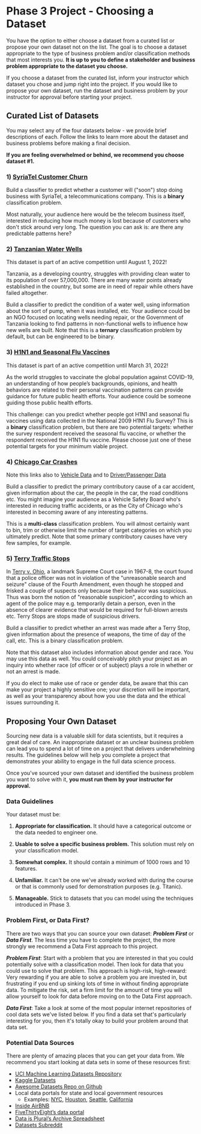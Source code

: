 
# Phase 3 Project - Choosing a Dataset

You have the option to either choose a dataset from a curated list or propose your own dataset not on the list. The goal is to choose a dataset appropriate to the type of business problem and/or classification methods that most interests you. **It is up to you to define a stakeholder and business problem appropriate to the dataset you choose.**

If you choose a dataset from the curated list, inform your instructor which dataset you chose and jump right into the project. If you would like to propose your own dataset, run the dataset and business problem by your instructor for approval before starting your project.

## Curated List of Datasets

You may select any of the four datasets below - we provide brief descriptions of each. Follow the links to learn more about the dataset and business problems before making a final decision.

**If you are feeling overwhelmed or behind, we recommend you choose dataset #1.**

### 1) [SyriaTel Customer Churn](https://www.kaggle.com/becksddf/churn-in-telecoms-dataset)

Build a classifier to predict whether a customer will ("soon") stop doing business with SyriaTel, a telecommunications company. This is a **binary** classification problem.

Most naturally, your audience here would be the telecom business itself, interested in reducing how much money is lost because of customers who don't stick around very long. The question you can ask is: are there any predictable patterns here?

### 2) [Tanzanian Water Wells](https://www.drivendata.org/competitions/7/pump-it-up-data-mining-the-water-table/page/23/)

This dataset is part of an active competition until August 1, 2022!

Tanzania, as a developing country, struggles with providing clean water to its population of over 57,000,000. There are many water points already established in the country, but some are in need of repair while others have failed altogether.

Build a classifier to predict the condition of a water well, using information about the sort of pump, when it was installed, etc. Your audience could be an NGO focused on locating wells needing repair, or the Government of Tanzania looking to find patterns in non-functional wells to influence how new wells are built. Note that this is a **ternary** classification problem by default, but can be engineered to be binary.

### 3) [H1N1 and Seasonal Flu Vaccines](https://www.drivendata.org/competitions/66/flu-shot-learning/)

This dataset is part of an active competition until March 31, 2022!

As the world struggles to vaccinate the global population against COVID-19, an understanding of how people’s backgrounds, opinions, and health behaviors are related to their personal vaccination patterns can provide guidance for future public health efforts. Your audience could be someone guiding those public health efforts.

This challenge: can you predict whether people got H1N1 and seasonal flu vaccines using data collected in the National 2009 H1N1 Flu Survey? This is a **binary** classification problem, but there are two potential targets: whether the survey respondent received the seasonal flu vaccine, or whether the respondent received the H1N1 flu vaccine. Please choose just one of these potential targets for your minimum viable project.

### 4) [Chicago Car Crashes](https://data.cityofchicago.org/Transportation/Traffic-Crashes-Crashes/85ca-t3if)

Note this links also to [Vehicle Data](https://data.cityofchicago.org/Transportation/Traffic-Crashes-Vehicles/68nd-jvt3) and to [Driver/Passenger Data](https://data.cityofchicago.org/Transportation/Traffic-Crashes-People/u6pd-qa9d)

Build a classifier to predict the primary contributory cause of a car accident, given information about the car, the people in the car, the road conditions etc. You might imagine your audience as a Vehicle Safety Board who's interested in reducing traffic accidents, or as the City of Chicago who's interested in becoming aware of any interesting patterns. 

This is a **multi-class** classification problem. You will almost certainly want to bin, trim or otherwise limit the number of target categories on which you ultimately predict. Note that some primary contributory causes have very few samples, for example.

### 5) [Terry Traffic Stops](https://catalog.data.gov/dataset/terry-stops)

In [Terry v. Ohio](https://www.oyez.org/cases/1967/67), a landmark Supreme Court case in 1967-8, the court found that a police officer was not in violation of the "unreasonable search and seizure" clause of the Fourth Amendment, even though he stopped and frisked a couple of suspects only because their behavior was suspicious. Thus was born the notion of "reasonable suspicion", according to which an agent of the police may e.g. temporarily detain a person, even in the absence of clearer evidence that would be required for full-blown arrests etc. Terry Stops are stops made of suspicious drivers.

Build a classifier to predict whether an arrest was made after a Terry Stop, given information about the presence of weapons, the time of day of the call, etc. This is a binary classification problem.

Note that this dataset also includes information about gender and race. You may use this data as well. You could conceivably pitch your project as an inquiry into whether race (of officer or of subject) plays a role in whether or not an arrest is made.

If you do elect to make use of race or gender data, be aware that this can make your project a highly sensitive one; your discretion will be important, as well as your transparency about how you use the data and the ethical issues surrounding it.

## Proposing Your Own Dataset

Sourcing new data is a valuable skill for data scientists, but it requires a great deal of care. An inappropriate dataset or an unclear business problem can lead you to spend a lot of time on a project that delivers underwhelming results. The guidelines below will help you complete a project that demonstrates your ability to engage in the full data science process.

Once you've sourced your own dataset and identified the business problem you want to solve with it, **you must run them by your instructor for approval.**

### Data Guidelines

Your dataset must be:

1. **Appropriate for classification.** It should have a categorical outcome or the data needed to engineer one.   

2. **Usable to solve a specific business problem.** This solution must rely on your classification model.

3. **Somewhat complex.** It should contain a minimum of 1000 rows and 10 features.

4. **Unfamiliar.** It can't be one we've already worked with during the course or that is commonly used for demonstration purposes (e.g. Titanic).

5. **Manageable.** Stick to datasets that you can model using the techniques introduced in Phase 3.

### Problem First, or Data First?

There are two ways that you can source your own dataset: **_Problem First_** or **_Data First_**. The less time you have to complete the project, the more strongly we recommend a Data First approach to this project.

**_Problem First_**: Start with a problem that you are interested in that you could potentially solve with a classification model. Then look for data that you could use to solve that problem. This approach is high-risk, high-reward: Very rewarding if you are able to solve a problem you are invested in, but frustrating if you end up sinking lots of time in without finding appropriate data. To mitigate the risk, set a firm limit for the amount of time you will allow yourself to look for data before moving on to the Data First approach.

**_Data First_**: Take a look at some of the most popular internet repositories of cool data sets we've listed below. If you find a data set that's particularly interesting for you, then it's totally okay to build your problem around that data set.

### Potential Data Sources

There are plenty of amazing places that you can get your data from. We recommend you start looking at data sets in some of these resources first:

* [UCI Machine Learning Datasets Repository](https://archive.ics.uci.edu/ml/datasets.php)
* [Kaggle Datasets](https://www.kaggle.com/datasets)
* [Awesome Datasets Repo on Github](https://github.com/awesomedata/awesome-public-datasets)
* Local data portals for state and local government resources
    - Examples: [NYC](https://opendata.cityofnewyork.us/), [Houston](http://data.houstontx.gov/), [Seattle](https://data.seattle.gov/), [California](https://data.ca.gov/)
* [Inside AirBNB](http://insideairbnb.com/)
* [FiveThirtyEight’s data portal](https://data.fivethirtyeight.com/)
* [Data is Plural’s Archive Spreadsheet](https://docs.google.com/spreadsheets/d/1wZhPLMCHKJvwOkP4juclhjFgqIY8fQFMemwKL2c64vk/edit#gid=0)
* [Datasets Subreddit](https://www.reddit.com/r/datasets/)

